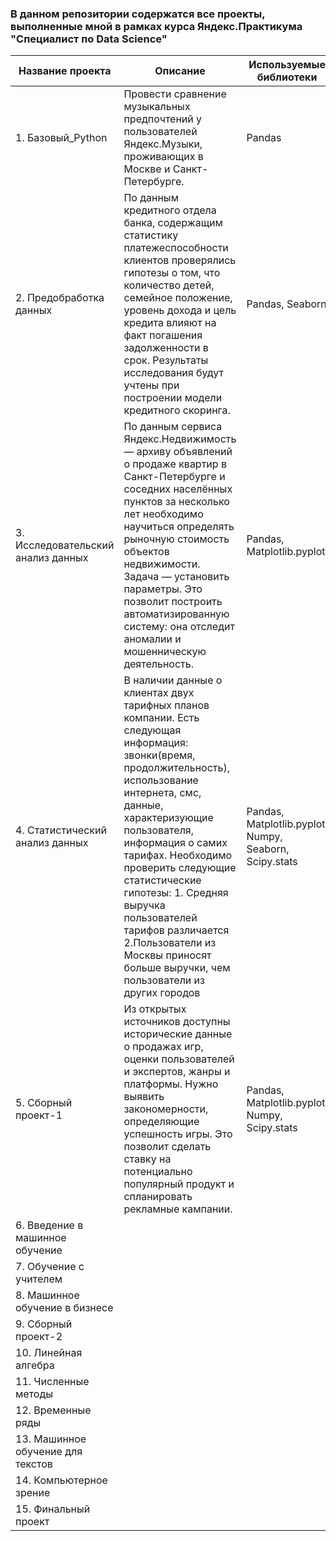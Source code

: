
### В данном репозитории содержатся все проекты, выполненные мной в рамках курса Яндекс.Практикума "Специалист по Data Science"


| Название проекта  | Описание             | Используемые библиотеки|
| ------------------|----------------------| -----------------------|
| 1. Базовый_Python    | Провести сравнение музыкальных предпочтений у пользователей Яндекс.Музыки, проживающих в Москве и Санкт-Петербурге.   |   Pandas              |
| 2. Предобработка данных    |   По данным кредитного отдела банка, содержащим статистику платежеспособности клиентов проверялись гипотезы о том, что количество детей, семейное положение, уровень дохода и цель кредита влияют на факт погашения задолженности в срок. Результаты исследования будут учтены при построении модели кредитного скоринга.   |     Pandas, Seaborn            |
| 3. Исследовательский анализ данных    | По данным сервиса Яндекс.Недвижимость — архиву объявлений о продаже квартир в Санкт-Петербурге и соседних населённых пунктов за несколько лет необходимо научиться определять рыночную стоимость объектов недвижимости. Задача — установить параметры. Это позволит построить автоматизированную систему: она отследит аномалии и мошенническую деятельность.   |     Pandas, Matplotlib.pyplot        |
| 4. Статистический анализ данных   |  В наличии данные о клиентах двух тарифных планов компании. Есть следующая информация: звонки(время, продолжительность), использование интернета, смс, данные, характеризующие пользователя, информация о самих тарифах. Необходимо проверить следующие статистические гипотезы: 1. Средняя выручка пользователей тарифов различается 2.Пользователи из Москвы приносят больше выручки, чем пользователи из других городов   |   Pandas, Matplotlib.pyplot, Numpy, Seaborn, Scipy.stats               |
| 5. Сборный проект-1   |    Из открытых источников доступны исторические данные о продажах игр, оценки пользователей и экспертов, жанры и платформы. Нужно выявить закономерности, определяющие успешность игры. Это позволит сделать ставку на потенциально популярный продукт и спланировать рекламные кампании.  |         Pandas, Matplotlib.pyplot, Numpy, Scipy.stats       |
| 6. Введение в машинное обучение    |    |                 |
| 7. Обучение с учителем    |      |                 |
| 8. Машинное обучение в бизнесе    |      |             |
| 9. Сборный проект-2   |      |                  |
| 10. Линейная алгебра   |      |                |
| 11. Численные методы   |      |             |
|12. Временные ряды  |      |                  |
| 13. Машинное обучение для текстов   |      |                |
|14. Компьютерное зрение |      |                  |
|15. Финальный проект  |      |                |


